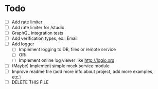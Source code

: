 # Todo

- [ ] Add rate limiter
- [ ] Add rate limiter for /studio
- [ ] GraphQL integration tests
- [ ] Add verification types, ex.: Email
- [ ] Add logger
  - [ ] Implement logging to DB, files or remote service
  - [ ] OR:
  - [ ] Implement online log viewer like http://logio.org
- [ ] (Maybe) Implement simple mock service module
- [ ] Improve readme file (add more info about project, add more examples, etc.)
- [ ] DELETE THIS FILE
